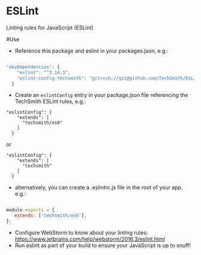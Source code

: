 # ESLint
Linting rules for JavaScript (ESLint)

#Use
- Reference this package and eslint in your packages.json, e.g.:
```javascript

"devDependencies": {
    "eslint": "^3.14.1",
    "eslint-config-techsmith": "git+ssh://git@github.com/TechSmith/ESLint.git#<latest_version>"
  }
```

- Create an `eslintConfig` entry in your package.json file referencing the TechSmith ESLint rules, e.g.:

```
"eslintConfig": {
    "extends": [
      "techsmith/es6"
    ]
  }
```

or 

```
"eslintConfig": {
    "extends": [
      "techsmith"
    ]
  }
```

- alternatively, you can create a .eslintrc.js file in the root of your app. e.g.:

```javascript

module.exports = {
   extends: ['techsmith/es6'],
};
```

- Configure WebStorm to know about your linting rules: https://www.jetbrains.com/help/webstorm/2016.3/eslint.html
- Run eslint as part of your build to ensure your JavaScript is up to snuff!
